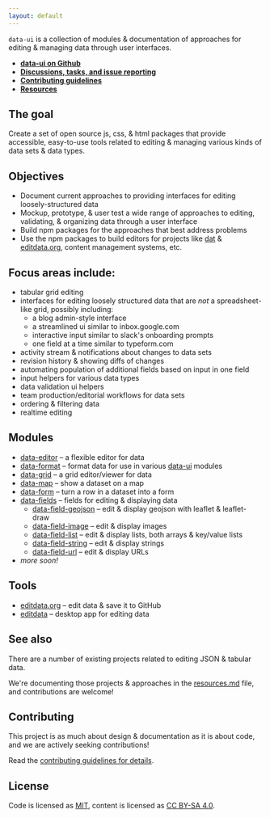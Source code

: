 ```yaml
---
layout: default
---
```


`data-ui` is a collection of modules & documentation of approaches for editing & managing data through user interfaces.

- **[data-ui on Github](http://github.com/sethvincent/data-ui)**
- **[Discussions, tasks, and issue reporting](http://github.com/sethvincent/data-ui/issues)**
- **[Contributing guidelines](CONTRIBUTING.md)**
- **[Resources](resources.md)**

## The goal

Create a set of open source js, css, & html packages that provide accessible, easy-to-use tools related to editing & managing various kinds of data sets & data types.

## Objectives

- Document current approaches to providing interfaces for editing loosely-structured data
- Mockup, prototype, & user test a wide range of approaches to editing, validating, & organizing data through a user interface
- Build npm packages for the approaches that best address problems
- Use the npm packages to build editors for projects like [dat](http://github.com/maxogden/dat) & [editdata.org](http://editdata.org), content management systems, etc.

## Focus areas include:

- tabular grid editing
- interfaces for editing loosely structured data that are _not_ a spreadsheet-like grid, possibly including:
  - a blog admin-style interface
  - a streamlined ui similar to inbox.google.com
  - interactive input similar to slack's onboarding prompts
  - one field at a time similar to typeform.com
- activity stream & notifications about changes to data sets
- revision history & showing diffs of changes
- automating population of additional fields based on input in one field
- input helpers for various data types
- data validation ui helpers
- team production/editorial workflows for data sets
- ordering & filtering data
- realtime editing

## Modules
- [data-editor](http://github.com/editdata/data-editor) – a flexible editor for data
- [data-format](http://github.com/editdata/data-format) – format data for use in various [data-ui](https://github.com/editdata/data-ui) modules
- [data-grid](http://github.com/editdata/data-grid) – a grid editor/viewer for data
- [data-map](http://github.com/editdata/data-map) – show a dataset on a map
- [data-form](http://github.com/editdata/data-form) – turn a row in a dataset into a form
- [data-fields](http://github.com/editdata/data-fields) – fields for editing & displaying data
  - [data-field-geojson](http://github.com/editdata/data-field-geojson) – edit & display geojson with leaflet & leaflet-draw 
  - [data-field-image](http://github.com/editdata/data-field-image) – edit & display images
  - [data-field-list](http://github.com/editdata/data-field-list) – edit & display lists, both arrays & key/value lists
  - [data-field-string](http://github.com/editdata/data-field-string) – edit & display strings
  - [data-field-url](http://github.com/editdata/data-field-url) – edit & display URLs
- _more soon!_

## Tools
- [editdata.org](http://editdata.org) – edit data & save it to GitHub
- [editdata](https://github.com/editdata/editdata) – desktop app for editing data

## See also

There are a number of existing projects related to editing JSON & tabular data.

We're documenting those projects & approaches in the [resources.md](resources.md) file, and contributions are welcome!

## Contributing

This project is as much about design & documentation as it is about code, and we are actively seeking contributions!

Read the [contributing guidelines for details](CONTRIBUTING.md).

## License

Code is licensed as [MIT](LICENSE.md), content is licensed as [CC BY-SA 4.0](https://creativecommons.org/licenses/by-sa/4.0/).
